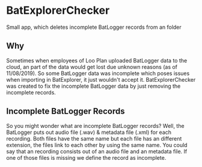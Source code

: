 # BatExplorerChecker

Small app, which deletes incomplete BatLogger records from an folder

## Why

Sometimes when employees of Loo Plan uploaded BatLogger data to the cloud, an part of the data would get lost due unknown reasons (as of 11/08/2019). So some BatLogger data was incomplete which poses issues when importing in BatExplorer, it just wouldn't accept it. BatExplorerChecker was created to fix the incomplete BatLogger data by just removing the incomplete records. 

## Incomplete BatLogger Records

So you might wonder what are incomplete BatLogger records? 
Well, the BatLogger puts out audio file (.wav) & metadata file (.xml) for each recording.
Both files have the same name but each file has an different extension, the files link to each other by using the same name.
You could say that an recording consists out of an audio file and an metadata file. 
If one of those files is missing we define the record as incomplete.
